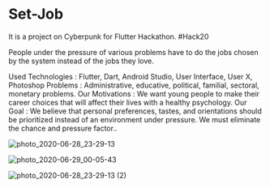# Set-Job
 It is a project on Cyberpunk for Flutter Hackathon. #Hack20
 
People under the pressure of various problems have to do the jobs chosen by the system instead of the jobs they love.

Used Technologies :  Flutter, Dart, Android Studio, User Interface, User X, Photoshop   Problems : Administrative, educative, political, familial, sectoral, monetary problems.   Our Motivations : We want young people to make their career choices that will affect their lives with a healthy psychology.   Our Goal : We believe that personal preferences, tastes, and orientations should be prioritized instead of an environment under pressure. We must eliminate the chance and pressure factor..


![photo_2020-06-28_23-29-13](https://user-images.githubusercontent.com/13748518/85958171-17968a80-b99c-11ea-9aa5-0697bb9c8cf2.jpg)


![photo_2020-06-29_00-05-43](https://user-images.githubusercontent.com/13748518/85958195-52002780-b99c-11ea-84ed-82b832a70ac0.jpg)


![photo_2020-06-28_23-29-13 (2)](https://user-images.githubusercontent.com/13748518/85958199-5cbabc80-b99c-11ea-9347-0fd3124ab442.jpg)


